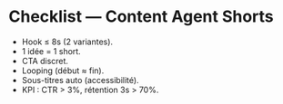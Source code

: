 # Checklist — Content Agent Shorts

- Hook ≤ 8s (2 variantes).
- 1 idée = 1 short.
- CTA discret.
- Looping (début ≈ fin).
- Sous-titres auto (accessibilité).
- KPI : CTR > 3%, rétention 3s > 70%.
